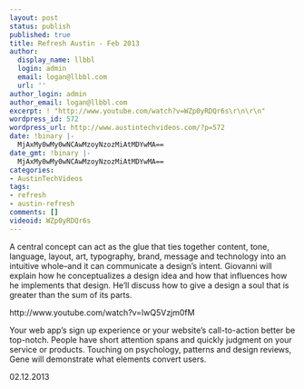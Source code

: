 ```yaml
---
layout: post
status: publish
published: true
title: Refresh Austin - Feb 2013
author:
  display_name: llbbl
  login: admin
  email: logan@llbbl.com
  url: ''
author_login: admin
author_email: logan@llbbl.com
excerpt: ! "http://www.youtube.com/watch?v=WZp0yRDQr6s\r\n\r\n"
wordpress_id: 572
wordpress_url: http://www.austintechvideos.com/?p=572
date: !binary |-
  MjAxMy0wMy0wNCAwMzoyNzozMiAtMDYwMA==
date_gmt: !binary |-
  MjAxMy0wMy0wNCAwMzoyNzozMiAtMDYwMA==
categories:
- AustinTechVideos
tags:
- refresh
- austin-refresh
comments: []
videoid: WZp0yRDQr6s
---
```

<p>A central concept can act as the glue that ties together content, tone, language, layout, art, typography,
brand, message and technology into an intuitive whole–and it can communicate a design’s intent. Giovanni will
explain how he conceptualizes a design idea and how that influences how he implements that design. He’ll discuss
how to give a design a soul that is greater than the sum of its parts.</p>
<p>http://www.youtube.com/watch?v=lwQ5Vzjm0fM</p>
<p>Your web app’s sign up experience or your website’s call-to-action better be top-notch. People have short
attention spans and quickly judgment on your service or products. Touching on psychology, patterns and design
reviews, Gene will demonstrate what elements convert users.</p>
<p>02.12.2013</p>
